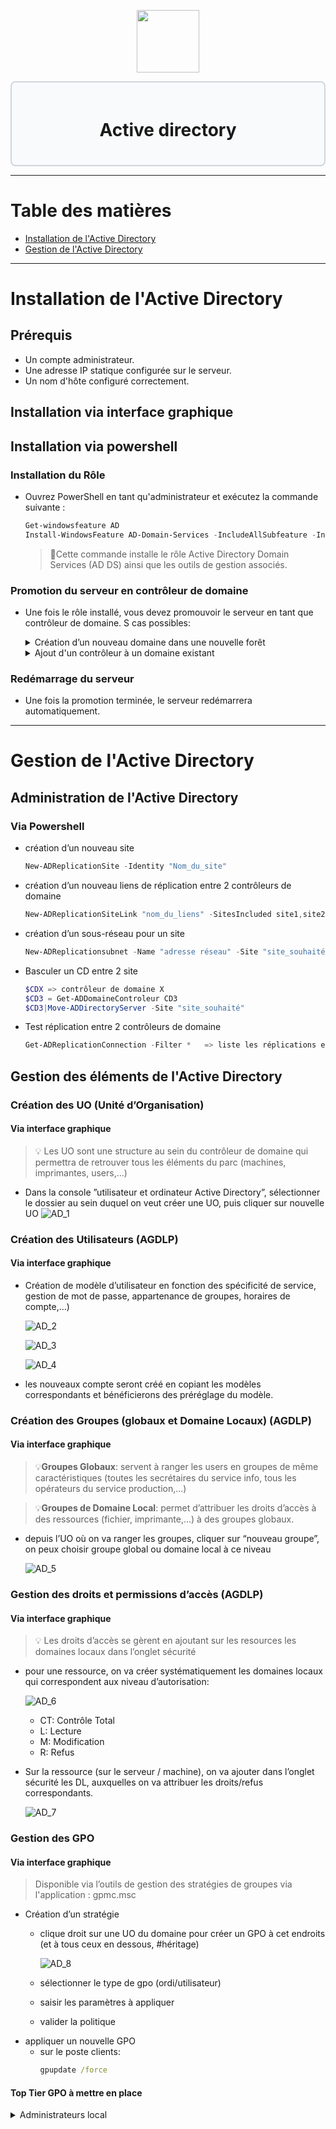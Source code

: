 <div align="center">
  <p align="center">
    <a href="#">
      <img src="https://i.imgur.com/NNAJbnO.png" height="100px" />
    </a>
  </p>
</div>

<div style="border: 2px solid #d1d5db; padding: 20px; border-radius: 8px; background-color: #f9fafb;">
  <h1 align="center">Active directory</h1>
</div>

---
# Table des matières
- [Installation de l'Active Directory](#installation-de-lactive-directory)
- [Gestion de l'Active Directory](#gestion-de-lactive-directory)
---
# Installation de l'Active Directory
## Prérequis
- Un compte administrateur.
- Une adresse IP statique configurée sur le serveur.
- Un nom d'hôte configuré correctement.
## Installation via interface graphique

## Installation via powershell
### Installation du Rôle
- Ouvrez PowerShell en tant qu'administrateur et exécutez la commande suivante :
    ```powershell
    Get-windowsfeature AD
    Install-WindowsFeature AD-Domain-Services -IncludeAllSubfeature -IncludeManagementTools
    ```
    >📌Cette commande installe le rôle Active Directory Domain Services (AD DS) ainsi que les outils de gestion associés.
### Promotion du serveur en contrôleur de domaine
- Une fois le rôle installé, vous devez promouvoir le serveur en tant que contrôleur de domaine. S cas possibles:
   <details>
    <summary>Création d’un nouveau domaine dans une nouvelle forêt</summary>
    
   ```powershell
   Install-ADDSForest -DomainName "mondomaine.local" -domainmode default -DomainNetbiosName "MONDOMAINE" -installDNS -forestmode defauts -SafeModeAdministratorPassword (ConvertTo-SecureString "VotreMotDePasse" -AsPlainText -Force) -Force
    ```
    >📌 Explication des paramètres :
    >- DomainName → Nom du domaine (ex : mondomaine.local).
    >- DomainNetbiosName → Nom NetBIOS du domaine.
    >- SafeModeAdministratorPassword → Mot de passe pour le mode restauration (DSRM).
    >- Force → Pour exécuter la commande sans confirmation.
   </details>
      <details>
    <summary>Ajout d'un contrôleur à un domaine existant</summary>
    
    ```powershell
    Install-ADDSDomainController -DomainName "mondomaine.local" -Credential (Get-Credential) -SafeModeAdministratorPassword (ConvertTo-SecureString "VotreMotDePasse" -AsPlainText -Force) -Force
    ```
    >📌 Cela vous demandera des identifiants d'un administrateur du domaine.
   </details>
### Redémarrage du serveur
- Une fois la promotion terminée, le serveur redémarrera automatiquement.
---
# Gestion de l'Active Directory
## Administration de l'Active Directory
### Via Powershell
- création d’un nouveau site
    
    ```powershell
    New-ADReplicationSite -Identity "Nom_du_site"
    ```
    
- création d’un nouveau liens de réplication entre 2 contrôleurs de domaine
    
    ```powershell
    New-ADReplicationSiteLink "nom_du_liens" -SitesIncluded site1,site2 -Cost "poids_réplication" -ReplicationFrequencyInMinutes XX
    ```
    
- création d’un sous-réseau pour un site
    
    ```powershell
    New-ADReplicationsubnet -Name "adresse réseau" -Site "site_souhaité" -Description "quoi_qu_es_ce_qu_on_veux"
    ```
    
- Basculer un CD entre 2 site
    
    ```powershell
    $CDX => contrôleur de domaine X
    $CD3 = Get-ADDomaineControleur CD3
    $CD3|Move-ADDirectoryServer -Site "site_souhaité"
    ```
    
- Test réplication entre 2 contrôleurs de domaine
    
    ```powershell
    Get-ADReplicationConnection -Filter *   => liste les réplications entre les contrôleurs de domaine
    ```
## Gestion des éléments de l'Active Directory 
### Création des UO (Unité d’Organisation)     
#### Via interface graphique
>💡 Les UO sont une structure au sein du contrôleur de domaine qui permettra de retrouver tous les éléments du parc (machines, imprimantes, users,…)
         
- Dans la console ”utilisateur et ordinateur Active Directory”, sélectionner le dossier au sein duquel on veut créer une UO, puis cliquer sur nouvelle UO
    ![AD_1](https://gitea.maxflix.xyz/Ichbine/Wiki_Info/raw/branch/main/Windows/Gestion%20serveurs/Services%20Servers%20Windows/active_directory_image/AD_1.png)
            
### Création des Utilisateurs (**A**GDLP)
#### Via interface graphique
- Création de modèle d’utilisateur en fonction des spécificité de service, gestion de mot de passe, appartenance de groupes, horaires de compte,…)
            
    ![AD_2](https://gitea.maxflix.xyz/Ichbine/Wiki_Info/raw/branch/main/Windows/Gestion%20serveurs/Services%20Servers%20Windows/active_directory_image/AD_2.png)
            
    ![AD_3](https://gitea.maxflix.xyz/Ichbine/Wiki_Info/raw/branch/main/Windows/Gestion%20serveurs/Services%20Servers%20Windows/active_directory_image/AD_3.png)
            
    ![AD_4](https://gitea.maxflix.xyz/Ichbine/Wiki_Info/raw/branch/main/Windows/Gestion%20serveurs/Services%20Servers%20Windows/active_directory_image/AD_4.png)
            
- les nouveaux compte seront créé en copiant les modèles correspondants et bénéficierons des préréglage du modèle.
### Création des Groupes (globaux et Domaine Locaux)  (A**GDL**P)       
#### Via interface graphique
> 💡**Groupes Globaux**: servent à ranger les users en groupes de même caractéristiques (toutes les secrétaires du service info, tous les opérateurs du service production,…)
        
> 💡**Groupes de Domaine Local**: permet d’attribuer les droits d’accès à des ressources (fichier, imprimante,…) à des groupes globaux.
        
- depuis l’UO où on va ranger les groupes, cliquer sur “nouveau groupe”, on peux choisir groupe global ou domaine local à ce niveau
            
    ![AD_5](https://gitea.maxflix.xyz/Ichbine/Wiki_Info/raw/branch/main/Windows/Gestion%20serveurs/Services%20Servers%20Windows/active_directory_image/AD_5.png)
            
### Gestion des droits et permissions d’accès (AGDL**P**)      
#### Via interface graphique
>💡 Les droits d’accès se gèrent en ajoutant sur les resources les domaines locaux dans l’onglet sécurité
        
- pour une ressource, on va créer systématiquement les domaines locaux qui correspondent aux niveau d’autorisation:
            
    ![AD_6](https://gitea.maxflix.xyz/Ichbine/Wiki_Info/raw/branch/main/Windows/Gestion%20serveurs/Services%20Servers%20Windows/active_directory_image/AD_6.png)
            
    - CT: Contrôle Total
    - L: Lecture
    - M: Modification
    - R: Refus
- Sur la ressource (sur le serveur / machine), on va ajouter dans l’onglet sécurité les DL, auxquelles on va attribuer les droits/refus correspondants.
            
    ![AD_7](https://gitea.maxflix.xyz/Ichbine/Wiki_Info/raw/branch/main/Windows/Gestion%20serveurs/Services%20Servers%20Windows/active_directory_image/AD_7.png)

### Gestion des GPO
#### Via interface graphique
> Disponible via l’outils de gestion des stratégies de groupes via l'application : gpmc.msc
- Création d’un stratégie
    - clique droit sur une UO du domaine pour créer un GPO à cet endroits (et à tous ceux en dessous, #héritage)
        
        ![AD_8](https://gitea.maxflix.xyz/Ichbine/Wiki_Info/raw/branch/main/Windows/Gestion%20serveurs/Services%20Servers%20Windows/active_directory_image/AD_8.png)
        
    - sélectionner le type de gpo  (ordi/utilisateur)
    - saisir les paramètres à appliquer
    - valider la politique
- appliquer un nouvelle GPO
    - sur le poste clients:
        ```cmd
        gpupdate /force
        ```
#### Top Tier GPO à mettre en place
<details>
<summary>Administrateurs local</summary>
    
- A partir de la console "Gestion de stratégie de groupe", créez une nouvelle stratégie de groupe qui devra être liée à l'OU qui contient vos postes de travail. Bien sûr, vous pouvez lier la GPO à plusieurs OUs... Pour ma part, l'OU "PC" est ciblée et la GPO s'appelle "Sécurité - Ordinateurs - Admins locaux".
    ![AD_9](https://gitea.maxflix.xyz/Ichbine/Wiki_Info/raw/branch/main/Windows/Gestion%20serveurs/Services%20Servers%20Windows/active_directory_image/AD_9.png)
- Lorsque l'objet GPO est créé, effectuez un clic droit dessus puis "**Modifier**" pour commencer le paramétrage.
- Parcourez les paramètres de cette façon :
    ```
    Configuration ordinateur > Préférences > Paramètres du Panneau de configuration > Utilisateurs et groupes locaux
    ```
- Sur la partie de droite, effectuez un clic droit et sous "Nouveau", cliquez sur "Groupe local".
    ![AD_10](https://gitea.maxflix.xyz/Ichbine/Wiki_Info/raw/branch/main/Windows/Gestion%20serveurs/Services%20Servers%20Windows/active_directory_image/AD_10.png)
- Une fenêtre s'affiche et elle va nous permettre de configurer par GPO les membres du groupe "**Administrateurs**" de nos machines. C'est pour cette raison que l'on va indiquer "**Administrateurs**" comme "**Nom du groupe**". 
    > sur un OS anglais, il faudra préciser "**Administrators**".
- Il faudra veiller à choisir l'action "**Mettre à jour**" de façon à actualiser le contenu de notre groupe de sécurité qui est déjà existant sur les machines.
- Ensuite, vous pouvez **cocher les deux options suivantes pour que le groupe de sécurité "Administrateurs" soit géré uniquement par GPO**. Cela signifie que si un utilisateur ou un groupe est ajouté à la main sur un poste, ce sera écrasé lorsque la GPO va se réappliquer !
    - Supprimer les utilisateurs
    - Supprimer les groupes
    ![AD_11](https://gitea.maxflix.xyz/Ichbine/Wiki_Info/raw/branch/main/Windows/Gestion%20serveurs/Services%20Servers%20Windows/active_directory_image/AD_11.png)
- Une fois que cette première partie est effectuée, cliquez sur le bouton ***Ajouter...*** pour ajouter un nouveau membre au groupe **Administrateurs**. Choisissez bien l'action ***Ajouter à ce groupe*** et indiquez **Administrateurs** pour que le compte administrateur intégré par défaut à Windows reste membre de ce groupe. Si vous utilisez un autre nom pour le compte administrateur, adaptez cette valeur en conséquence.
    ![AD_12](https://gitea.maxflix.xyz/Ichbine/Wiki_Info/raw/branch/main/Windows/Gestion%20serveurs/Services%20Servers%20Windows/active_directory_image/AD_12.png)
- **Répétez l'opération** afin d'ajouter le groupe spécifique de votre domaine Active Directory, à savoir "**IT-Connect\GDL-Admins-PC**" en ce qui me concerne.
- Ce qui donne ce résultat :
    ![AD_13](https://gitea.maxflix.xyz/Ichbine/Wiki_Info/raw/branch/main/Windows/Gestion%20serveurs/Services%20Servers%20Windows/active_directory_image/AD_13.png)

</details>
